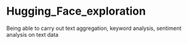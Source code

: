 # Hugging_Face_exploration
Being able to carry out text aggregation, keyword analysis, sentiment analysis on text data 
